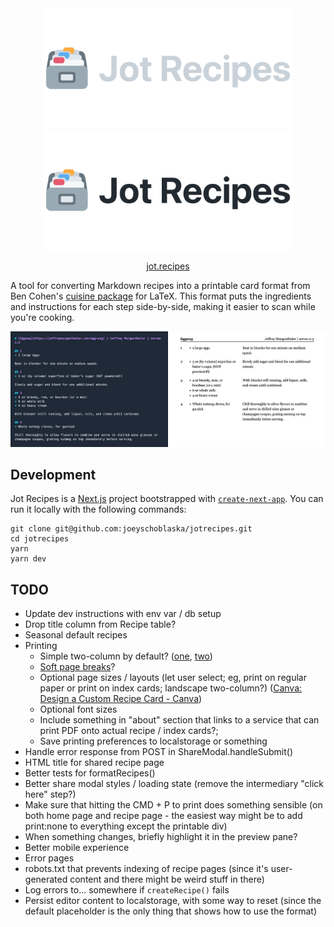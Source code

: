 <div align="center">
  <img width="400px" src="https://raw.githubusercontent.com/joeyschoblaska/jotrecipes/main/docs/logo-dark@2x.png#gh-dark-mode-only" />
  <img width="400px" src="https://raw.githubusercontent.com/joeyschoblaska/jotrecipes/main/docs/logo-light@2x.png#gh-light-mode-only" />

  <a href="https://jot.recipes">jot.recipes</a>
</div>

A tool for converting Markdown recipes into a printable card format from Ben Cohen's [cuisine package](http://ftp.gwdg.de/pub/ctan/macros/latex/contrib/cuisine/cuisine.pdf) for LaTeX. This format puts the ingredients and instructions for each step side-by-side, making it easier to scan while you're cooking.

<p align="center">
  <a href="https://jot.recipes">
    <img src="https://raw.githubusercontent.com/joeyschoblaska/jotrecipes/main/docs/screenshot.png">
  </a>
</p>

## Development
Jot Recipes is a [Next.js](https://nextjs.org/) project bootstrapped with [`create-next-app`](https://github.com/vercel/next.js/tree/canary/packages/create-next-app). You can run it locally with the following commands:

```
git clone git@github.com:joeyschoblaska/jotrecipes.git
cd jotrecipes
yarn
yarn dev
```

## TODO
* Update dev instructions with env var / db setup
* Drop title column from Recipe table?
* Seasonal default recipes
* Printing
  * Simple two-column by default? ([one](https://stackoverflow.com/a/43429947), [two](https://github.com/gregnb/react-to-print#set-the-page-orientation))
  * [Soft page breaks](https://github.com/gregnb/react-to-print/issues/333)?
  * Optional page sizes / layouts (let user select; eg, print on regular paper or print on index cards; landscape two-column?) ([Canva: Design a Custom Recipe Card - Canva](https://www.canva.com/create/recipe-cards/))
  * Optional font sizes
  * Include something in "about" section that links to a service that can print PDF onto actual recipe / index cards?;
  * Save printing preferences to localstorage or something
* Handle error response from POST in ShareModal.handleSubmit()
* HTML title for shared recipe page
* Better tests for formatRecipes()
* Better share modal styles / loading state (remove the intermediary "click here" step?)
* Make sure that hitting the CMD + P to print does something sensible (on both home page and recipe page - the easiest way might be to add print:none to everything except the printable div)
* When something changes, briefly highlight it in the preview pane?
* Better mobile experience
* Error pages
* robots.txt that prevents indexing of recipe pages (since it's user-generated content and there might be weird stuff in there)
* Log errors to... somewhere if `createRecipe()` fails
* Persist editor content to localstorage, with some way to reset (since the default placeholder is the only thing that shows how to use the format)
